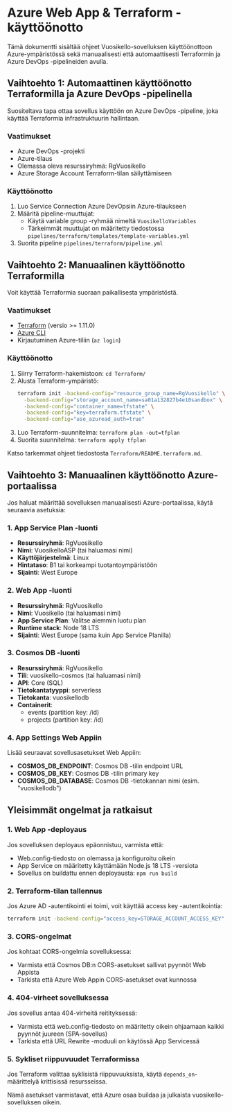 # Azure Web App & Terraform -käyttöönotto

Tämä dokumentti sisältää ohjeet Vuosikello-sovelluksen käyttöönottoon Azure-ympäristössä sekä manuaalisesti että automaattisesti Terraformin ja Azure DevOps -pipelineiden avulla.

## Vaihtoehto 1: Automaattinen käyttöönotto Terraformilla ja Azure DevOps -pipelinella

Suositeltava tapa ottaa sovellus käyttöön on Azure DevOps -pipeline, joka käyttää Terraformia infrastruktuurin hallintaan.

### Vaatimukset
- Azure DevOps -projekti
- Azure-tilaus 
- Olemassa oleva resurssiryhmä: RgVuosikello
- Azure Storage Account Terraform-tilan säilyttämiseen

### Käyttöönotto
1. Luo Service Connection Azure DevOpsiin Azure-tilaukseen
2. Määritä pipeline-muuttujat:
   - Käytä variable group -ryhmää nimeltä `VuosikelloVariables`
   - Tärkeimmät muuttujat on määritetty tiedostossa `pipelines/terraform/templates/template-variables.yml`
3. Suorita pipeline `pipelines/terraform/pipeline.yml`

## Vaihtoehto 2: Manuaalinen käyttöönotto Terraformilla

Voit käyttää Terraformia suoraan paikallisesta ympäristöstä.

### Vaatimukset
- [Terraform](https://www.terraform.io/downloads.html) (versio >= 1.11.0)
- [Azure CLI](https://docs.microsoft.com/fi-fi/cli/azure/install-azure-cli)
- Kirjautuminen Azure-tiliin (`az login`)

### Käyttöönotto
1. Siirry Terraform-hakemistoon: `cd Terraform/`
2. Alusta Terraform-ympäristö:
   ```bash
   terraform init -backend-config="resource_group_name=RgVuosikello" \
     -backend-config="storage_account_name=sa01a132827b4e10sandbox" \
     -backend-config="container_name=tfstate" \
     -backend-config="key=terraform.tfstate" \
     -backend-config="use_azuread_auth=true"
   ```
3. Luo Terraform-suunnitelma: `terraform plan -out=tfplan`
4. Suorita suunnitelma: `terraform apply tfplan`

Katso tarkemmat ohjeet tiedostosta `Terraform/README.terraform.md`.

## Vaihtoehto 3: Manuaalinen käyttöönotto Azure-portaalissa

Jos haluat määrittää sovelluksen manuaalisesti Azure-portaalissa, käytä seuraavia asetuksia:

### 1. App Service Plan -luonti
- **Resurssiryhmä**: RgVuosikello
- **Nimi**: VuosikelloASP (tai haluamasi nimi)
- **Käyttöjärjestelmä**: Linux
- **Hintataso**: B1 tai korkeampi tuotantoympäristöön
- **Sijainti**: West Europe

### 2. Web App -luonti
- **Resurssiryhmä**: RgVuosikello
- **Nimi**: Vuosikello (tai haluamasi nimi)
- **App Service Plan**: Valitse aiemmin luotu plan
- **Runtime stack**: Node 18 LTS
- **Sijainti**: West Europe (sama kuin App Service Planilla)

### 3. Cosmos DB -luonti
- **Resurssiryhmä**: RgVuosikello
- **Tili**: vuosikello-cosmos (tai haluamasi nimi)
- **API**: Core (SQL)
- **Tietokantatyyppi**: serverless
- **Tietokanta**: vuosikellodb
- **Containerit**:
  - events (partition key: /id)
  - projects (partition key: /id)

### 4. App Settings Web Appiin
Lisää seuraavat sovellusasetukset Web Appiin:
- **COSMOS_DB_ENDPOINT**: Cosmos DB -tilin endpoint URL
- **COSMOS_DB_KEY**: Cosmos DB -tilin primary key
- **COSMOS_DB_DATABASE**: Cosmos DB -tietokannan nimi (esim. "vuosikellodb")

## Yleisimmät ongelmat ja ratkaisut

### 1. Web App -deployaus
Jos sovelluksen deployaus epäonnistuu, varmista että:
- Web.config-tiedosto on olemassa ja konfiguroitu oikein
- App Service on määritetty käyttämään Node.js 18 LTS -versiota
- Sovellus on buildattu ennen deployausta: `npm run build`

### 2. Terraform-tilan tallennus
Jos Azure AD -autentikointi ei toimi, voit käyttää access key -autentikointia:
```bash
terraform init -backend-config="access_key=STORAGE_ACCOUNT_ACCESS_KEY" ...
```

### 3. CORS-ongelmat
Jos kohtaat CORS-ongelmia sovelluksessa:
- Varmista että Cosmos DB:n CORS-asetukset sallivat pyynnöt Web Appista
- Tarkista että Azure Web Appin CORS-asetukset ovat kunnossa

### 4. 404-virheet sovelluksessa
Jos sovellus antaa 404-virheitä reitityksessä:
- Varmista että web.config-tiedosto on määritetty oikein ohjaamaan kaikki pyynnöt juureen (SPA-sovellus)
- Tarkista että URL Rewrite -moduuli on käytössä App Servicessä

### 5. Sykliset riippuvuudet Terraformissa
Jos Terraform valittaa syklisistä riippuvuuksista, käytä `depends_on`-määrittelyä krittisissä resursseissa.

Nämä asetukset varmistavat, että Azure osaa buildaa ja julkaista vuosikello-sovelluksen oikein. 